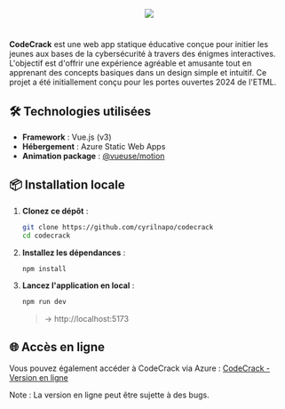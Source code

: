 <p align="center">
	<img src="https://github.com/user-attachments/assets/a13d0421-c54b-41ab-af5a-1131d090e191">
</p>

# 

**CodeCrack** est une web app statique éducative conçue pour initier les jeunes aux bases de la cybersécurité à travers des énigmes interactives. L'objectif est d'offrir une expérience agréable et amusante tout en apprenant des concepts basiques dans un design simple et intuitif. Ce projet a été initiallement conçu pour les portes ouvertes 2024 de l'ETML.


## 🛠️ Technologies utilisées

- **Framework** : Vue.js (v3)
- **Hébergement** : Azure Static Web Apps
- **Animation package** : [@vueuse/motion](https://github.com/vueuse/motion)

## 📦 Installation locale

1. **Clonez ce dépôt** :
   ```bash
   git clone https://github.com/cyrilnapo/codecrack
   cd codecrack
   ```
2. **Installez les dépendances** :
	```bash
	npm install
	````
3. **Lancez l'application en local** :
	```bash
	npm run dev
	```
	> → http://localhost:5173


## 🌐 Accès en ligne
Vous pouvez également accéder à CodeCrack via Azure :
[CodeCrack - Version en ligne](https://lively-island-04535aa03.5.azurestaticapps.net/)

Note : La version en ligne peut être sujette à des bugs.
